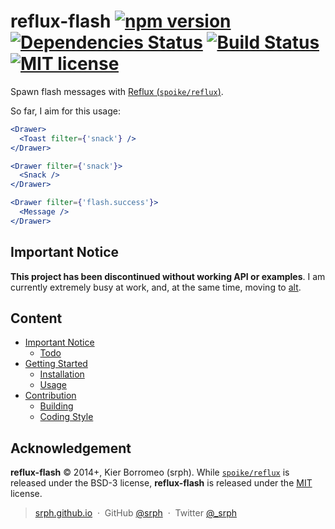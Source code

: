 # reflux-flash [![npm version](http://img.shields.io/npm/v/reflux-flash.svg?style=flat)](https://npmjs.org/package/reflux-flash) [![Dependencies Status](https://david-dm.org/srph/reflux-flash.svg)](https://david-dm.org/srph/reflux-flash.svg) [![Build Status](https://travis-ci.org/srph/reflux-flash.svg?branch=master)](https://travis-ci.org/srph/reflux-flash?branch=master) [![MIT license](http://img.shields.io/badge/license-MIT-brightgreen.svg)](http://opensource.org/licenses/MIT)

Spawn flash messages with [Reflux (```spoike/reflux```)](https://github.com/spoike/refluxjs).

So far, I aim for this usage:

```jsx
<Drawer>
  <Toast filter={'snack'} />
</Drawer>

<Drawer filter={'snack'}>
  <Snack />
</Drawer>

<Drawer filter={'flash.success'}>
  <Message />
</Drawer>
```

## Important Notice

**This project has been discontinued without working API or examples**. I am currently extremely busy at work, and, at the same time, moving to [alt](https://github.com/goatslacker/alt).

## Content

- [Important Notice](#important-notice)
  - [Todo](#todo)
- [Getting Started](#getting-started)
  - [Installation](#installation)
  - [Usage](#usage)
- [Contribution](#contribution)
  - [Building](#building)
  - [Coding Style](#coding-style)


## Acknowledgement

**reflux-flash** © 2014+, Kier Borromeo (srph). While [```spoike/reflux```](https://github.com/spoike/reflux) is released under the BSD-3 license, **reflux-flash** is released under the [MIT](mit-license.org) license.

> [srph.github.io](http://srph.github.io) &nbsp;&middot;&nbsp;
> GitHub [@srph](https://github.com/srph) &nbsp;&middot;&nbsp;
> Twitter [@_srph](https://twitter.com/_srph)
